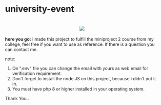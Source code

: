 # university-event
<h1 align="center">
    <img src="font=Righteous&color=1FF76C&size=35&center=true&vCenter=true&width=500&height=70&duration=4000&lines=This is a re-create repo from my previous project "Event Management".
Because there's a error or maybe bug in the repository, I can't even cloning the repo to my local. So, I create this new repository." />
</h1>

**here you go:**
I made this project to fulfill the miniproject 2 course from my college, feel free if you want to use as reference. If there is a question you can contact me.

note:
1. On ".env" file you can change the email with yours as web email for verification requirement.
2. Don't forget to install the node JS on this project, because i didn't put it in.
3. You must have php 8 or higher installed in your operating system.

Thank You..
